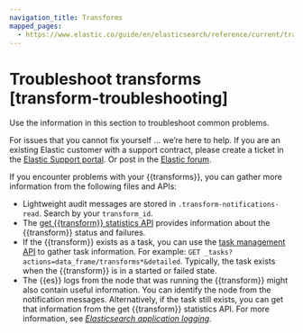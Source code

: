 ```yaml
---
navigation_title: Transforms
mapped_pages:
  - https://www.elastic.co/guide/en/elasticsearch/reference/current/transform-troubleshooting.html
---
```


# Troubleshoot transforms [transform-troubleshooting]

Use the information in this section to troubleshoot common problems.

For issues that you cannot fix yourself … we’re here to help. If you are an existing Elastic customer with a support contract, please create a ticket in the [Elastic Support portal](https://support.elastic.co/customers/s/login/). Or post in the [Elastic forum](https://discuss.elastic.co/).

If you encounter problems with your {{transforms}}, you can gather more information from the following files and APIs:

* Lightweight audit messages are stored in `.transform-notifications-read`. Search by your `transform_id`.
* The [get {{transform}} statistics API](https://www.elastic.co/docs/api/doc/elasticsearch/operation/operation-transform-get-transform-stats) provides information about the {{transform}} status and failures.
* If the {{transform}} exists as a task, you can use the [task management API](https://www.elastic.co/docs/api/doc/elasticsearch/group/endpoint-tasks) to gather task information. For example: `GET _tasks?actions=data_frame/transforms*&detailed`. Typically, the task exists when the {{transform}} is in a started or failed state.
* The {{es}} logs from the node that was running the {{transform}} might also contain useful information. You can identify the node from the notification messages. Alternatively, if the task still exists, you can get that information from the get {{transform}} statistics API. For more information, see [*Elasticsearch application logging*](../../deploy-manage/monitor/logging-configuration/elasticsearch-log4j-configuration-self-managed.md).

